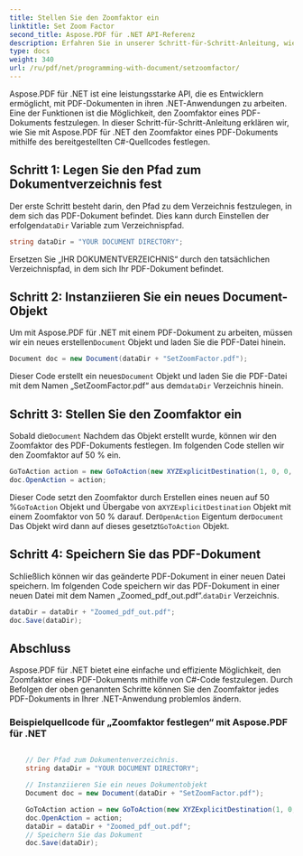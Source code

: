 ```yaml
---
title: Stellen Sie den Zoomfaktor ein
linktitle: Set Zoom Factor
second_title: Aspose.PDF für .NET API-Referenz
description: Erfahren Sie in unserer Schritt-für-Schritt-Anleitung, wie Sie den Zoomfaktor für PDF-Dateien mit Aspose.PDF für .NET festlegen.
type: docs
weight: 340
url: /ru/pdf/net/programming-with-document/setzoomfactor/
---
```

Aspose.PDF für .NET ist eine leistungsstarke API, die es Entwicklern ermöglicht, mit PDF-Dokumenten in ihren .NET-Anwendungen zu arbeiten. Eine der Funktionen ist die Möglichkeit, den Zoomfaktor eines PDF-Dokuments festzulegen. In dieser Schritt-für-Schritt-Anleitung erklären wir, wie Sie mit Aspose.PDF für .NET den Zoomfaktor eines PDF-Dokuments mithilfe des bereitgestellten C#-Quellcodes festlegen.

## Schritt 1: Legen Sie den Pfad zum Dokumentverzeichnis fest

 Der erste Schritt besteht darin, den Pfad zu dem Verzeichnis festzulegen, in dem sich das PDF-Dokument befindet. Dies kann durch Einstellen der erfolgen`dataDir` Variable zum Verzeichnispfad. 

```csharp
string dataDir = "YOUR DOCUMENT DIRECTORY";
```

Ersetzen Sie „IHR DOKUMENTVERZEICHNIS“ durch den tatsächlichen Verzeichnispfad, in dem sich Ihr PDF-Dokument befindet.

## Schritt 2: Instanziieren Sie ein neues Document-Objekt

Um mit Aspose.PDF für .NET mit einem PDF-Dokument zu arbeiten, müssen wir ein neues erstellen`Document` Objekt und laden Sie die PDF-Datei hinein. 

```csharp
Document doc = new Document(dataDir + "SetZoomFactor.pdf");
```

 Dieser Code erstellt ein neues`Document` Objekt und laden Sie die PDF-Datei mit dem Namen „SetZoomFactor.pdf“ aus dem`dataDir` Verzeichnis hinein.

## Schritt 3: Stellen Sie den Zoomfaktor ein

 Sobald die`Document` Nachdem das Objekt erstellt wurde, können wir den Zoomfaktor des PDF-Dokuments festlegen. Im folgenden Code stellen wir den Zoomfaktor auf 50 % ein.

```csharp
GoToAction action = new GoToAction(new XYZExplicitDestination(1, 0, 0, .5));
doc.OpenAction = action;
```

 Dieser Code setzt den Zoomfaktor durch Erstellen eines neuen auf 50 %`GoToAction` Objekt und Übergabe von a`XYZExplicitDestination` Objekt mit einem Zoomfaktor von 50 % darauf. Der`OpenAction` Eigentum der`Document` Das Objekt wird dann auf dieses gesetzt`GoToAction` Objekt.

## Schritt 4: Speichern Sie das PDF-Dokument

 Schließlich können wir das geänderte PDF-Dokument in einer neuen Datei speichern. Im folgenden Code speichern wir das PDF-Dokument in einer neuen Datei mit dem Namen „Zoomed_pdf_out.pdf“.`dataDir` Verzeichnis.

```csharp
dataDir = dataDir + "Zoomed_pdf_out.pdf";
doc.Save(dataDir);
```

## Abschluss

Aspose.PDF für .NET bietet eine einfache und effiziente Möglichkeit, den Zoomfaktor eines PDF-Dokuments mithilfe von C#-Code festzulegen. Durch Befolgen der oben genannten Schritte können Sie den Zoomfaktor jedes PDF-Dokuments in Ihrer .NET-Anwendung problemlos ändern.

### Beispielquellcode für „Zoomfaktor festlegen“ mit Aspose.PDF für .NET

```csharp

	// Der Pfad zum Dokumentenverzeichnis.
	string dataDir = "YOUR DOCUMENT DIRECTORY";

	// Instanziieren Sie ein neues Dokumentobjekt
	Document doc = new Document(dataDir + "SetZoomFactor.pdf");

	GoToAction action = new GoToAction(new XYZExplicitDestination(1, 0, 0, .5));
	doc.OpenAction = action;
	dataDir = dataDir + "Zoomed_pdf_out.pdf";
	// Speichern Sie das Dokument
	doc.Save(dataDir);

```
